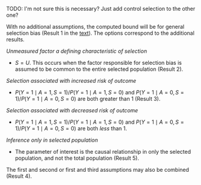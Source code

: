 TODO: I'm not sure this is necessary? Just add control selection to the other one?

With no additional assumptions, the computed bound will be for general selection bias (Result 1 in the [text](https://arxiv.org/abs/1810.13402)). The options correspond to the additional results. 

*Unmeasured factor a defining characteristic of selection*
- $S = U$. This occurs when the factor responsible for selection bias is assumed to be common to the entire selected population (Result 2).

*Selection associated with increased risk of outcome*
- $P(Y=1\mid A=1,S=1)\big/P(Y=1\mid A=1,S=0)$ and $P(Y=1\mid A=0,S=1)\big/P(Y=1\mid A=0,S=0)$ are both greater than 1 (Result 3).

*Selection associated with decreased risk of outcome*
- $P(Y=1\mid A=1,S=1)\big/P(Y=1\mid A=1,S=0)$ and $P(Y=1\mid A=0,S=1)\big/P(Y=1\mid A=0,S=0)$ are both *less* than 1.

*Inference only in selected population*
- The parameter of interest is the causal relationship in only the selected population, and not the total population (Result 5).
  
The first and second or first and third assumptions may also be combined (Result 4).
